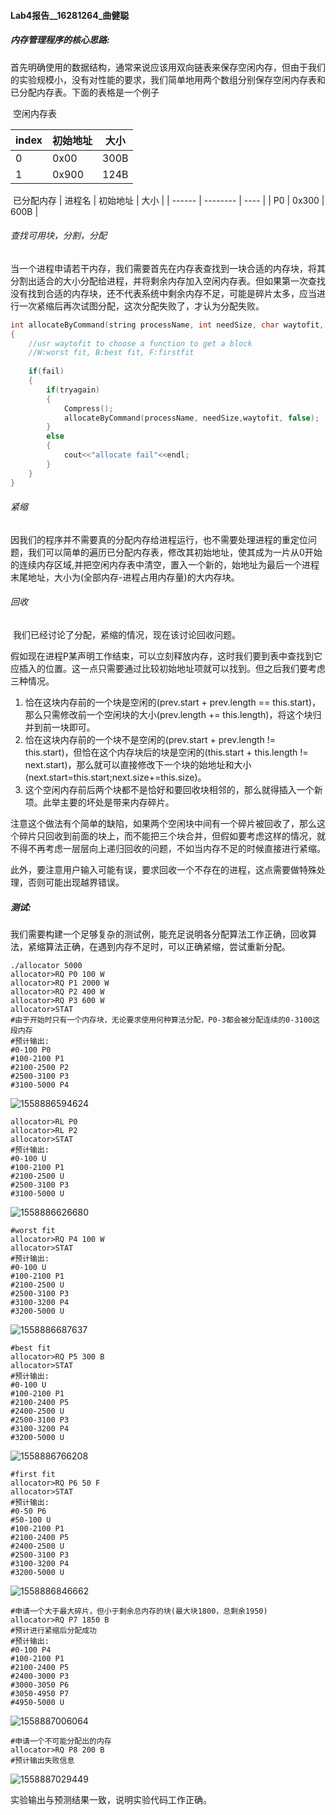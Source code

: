 #### Lab4报告__16281264_曲健聪

##### 内存管理程序的核心思路:

​	首先明确使用的数据结构，通常来说应该用双向链表来保存空闲内存，但由于我们的实验规模小，没有对性能的要求，我们简单地用两个数组分别保存空闲内存表和已分配内存表。下面的表格是一个例子

​	空闲内存表

| index | 初始地址 | 大小 |
| ----- | -------- | ---- |
| 0     | 0x00     | 300B |
| 1     | 0x900    | 124B |

​	已分配内存
| 进程名 | 初始地址 | 大小 |
| ------ | -------- | ---- |
| P0     | 0x300    | 600B |



###### 查找可用块，分割，分配

​	当一个进程申请若干内存，我们需要首先在内存表查找到一块合适的内存块，将其分割出适合的大小分配给进程，并将剩余内存加入空闲内存表。但如果第一次查找没有找到合适的内存块，还不代表系统中剩余内存不足，可能是碎片太多，应当进行一次紧缩后再次试图分配，这次分配失败了，才认为分配失败。

```c++
int allocateByCommand(string processName, int needSize, char waytofit, bool tryagain)
{
    //usr waytofit to choose a function to get a block
    //W:worst fit, B:best fit, F:firstfit
    
    if(fail)
    {
        if(tryagain)
        {
            Compress();
            allocateByCommand(processName, needSize,waytofit, false);
        }
        else
        {
            cout<<"allocate fail"<<endl;
        }
    }
}
```



###### 紧缩

​	因我们的程序并不需要真的分配内存给进程运行，也不需要处理进程的重定位问题，我们可以简单的遍历已分配内存表，修改其初始地址，使其成为一片从0开始的连续内存区域,并把空闲内存表中清空，置入一个新的，始地址为最后一个进程末尾地址，大小为(全部内存-进程占用内存量)的大内存块。



###### 回收

​	我们已经讨论了分配，紧缩的情况，现在该讨论回收问题。

​	假如现在进程P某声明工作结束，可以立刻释放内存，这时我们要到表中查找到它应插入的位置。这一点只需要通过比较初始地址项就可以找到。但之后我们要考虑三种情况。

1. 恰在这块内存前的一个块是空闲的(prev.start + prev.length == this.start)，那么只需修改前一个空闲块的大小(prev.length += this.length)，将这个块归并到前一块即可。
2. 恰在这块内存前的一个块不是空闲的(prev.start + prev.length != this.start)，但恰在这个内存块后的块是空闲的(this.start + this.length != next.start)，那么就可以直接修改下一个块的始地址和大小(next.start=this.start;next.size+=this.size)。
3. 这个空闲内存前后两个块都不是恰好和要回收块相邻的，那么就得插入一个新项。此举主要的坏处是带来内存碎片。



​	注意这个做法有个简单的缺陷，如果两个空闲块中间有一个碎片被回收了，那么这个碎片只回收到前面的块上，而不能把三个块合并，但假如要考虑这样的情况，就不得不再考虑一层层向上递归回收的问题，不如当内存不足的时候直接进行紧缩。

​	此外，要注意用户输入可能有误，要求回收一个不存在的进程，这点需要做特殊处理，否则可能出现越界错误。



##### 测试:

​	我们需要构建一个足够复杂的测试例，能充足说明各分配算法工作正确，回收算法，紧缩算法正确，在遇到内存不足时，可以正确紧缩，尝试重新分配。

```shell
./allocator 5000
allocator>RQ P0 100 W
allocator>RQ P1 2000 W
allocator>RQ P2 400 W
allocator>RQ P3 600 W
allocator>STAT
#由于开始时只有一个内存块，无论要求使用何种算法分配，P0-3都会被分配连续的0-3100这段内存
#预计输出:
#0-100 P0
#100-2100 P1
#2100-2500 P2
#2500-3100 P3
#3100-5000 P4
```



![1558886594624](C:\Users\CROW\Documents\1558886594624.png)


```shell
allocator>RL P0
allocator>RL P2 
allocator>STAT
#预计输出:
#0-100 U
#100-2100 P1
#2100-2500 U
#2500-3100 P3
#3100-5000 U
```



![1558886626680](C:\Users\CROW\Documents\1558886626680.png)




```shell
#worst fit
allocator>RQ P4 100 W
allocator>STAT
#预计输出:
#0-100 U
#100-2100 P1
#2100-2500 U
#2500-3100 P3
#3100-3200 P4
#3200-5000 U
```

![1558886687637](C:\Users\CROW\Documents\1558886687637.png)






```shell
#best fit
allocator>RQ P5 300 B
allocator>STAT
#预计输出:
#0-100 U
#100-2100 P1
#2100-2400 P5
#2400-2500 U
#2500-3100 P3
#3100-3200 P4
#3200-5000 U
```



![1558886766208](C:\Users\CROW\Documents\1558886766208.png)




```shell
#first fit
allocator>RQ P6 50 F
allocator>STAT
#预计输出:
#0-50 P6
#50-100 U
#100-2100 P1
#2100-2400 P5
#2400-2500 U
#2500-3100 P3
#3100-3200 P4
#3200-5000 U
```



![1558886846662](C:\Users\CROW\Documents\1558886846662.png)




```shell
#申请一个大于最大碎片，但小于剩余总内存的块(最大块1800，总剩余1950)
allocator>RQ P7 1850 B
#预计进行紧缩后分配成功
#预计输出:
#0-100 P4
#100-2100 P1
#2100-2400 P5
#2400-3000 P3
#3000-3050 P6
#3050-4950 P7
#4950-5000 U
```



![1558887006064](C:\Users\CROW\Documents\1558887006064.png)




```shell
#申请一个不可能分配出的内存
allocator>RQ P8 200 B
#预计输出失败信息
```

![1558887029449](C:\Users\CROW\Documents\1558887029449.png)



实验输出与预测结果一致，说明实验代码工作正确。

